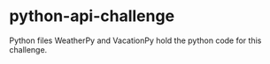 # python-api-challenge
Python files WeatherPy and VacationPy hold the python code for this challenge.
